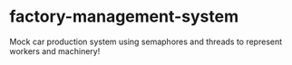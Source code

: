# factory-management-system
Mock car production system using semaphores and threads to represent workers and machinery!
